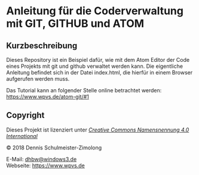 Anleitung für die Coderverwaltung mit GIT, GITHUB und ATOM
==========================================================

Kurzbeschreibung
----------------

Dieses Repository ist ein Beispiel dafür, wie mit dem Atom Editor der Code
eines Projekts mit git und github verwaltet werden kann. Die eigentliche
Anleitung befindet sich in der Datei index.html, die hierfür in einem
Browser aufgerufen werden muss.

Das Tutorial kann an folgender Stelle online betrachtet werden:
https://www.wpvs.de/atom-git/#1

Copyright
---------

Dieses Projekt ist lizenziert unter
[_Creative Commons Namensnennung 4.0 International_](http://creativecommons.org/licenses/by/4.0/)

© 2018 Dennis Schulmeister-Zimolong <br/>

E-Mail: [dhbw@windows3.de](mailto:dhbw@windows3.de) <br/>
Webseite: https://www.wpvs.de
